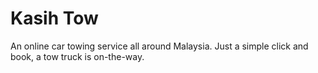 # Kasih Tow

An online car towing service all around Malaysia. Just a simple click and book, a tow truck is on-the-way. 
